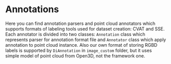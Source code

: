 # Annotations
Here you can find annotation parsers and point cloud annotators which supports formats of labeling tools used for dataset creation: CVAT and SSE.
Each annotator is divided into two classes: `Annotation` class which represents parser for annotation format file and `Annotator` class which apply annotation to point cloud instance.
Also our own format of storing RGBD labels is supported by `DiAnnotation` in `image_custom` folder, but it uses simple model of point cloud from Open3D, not the framework one.